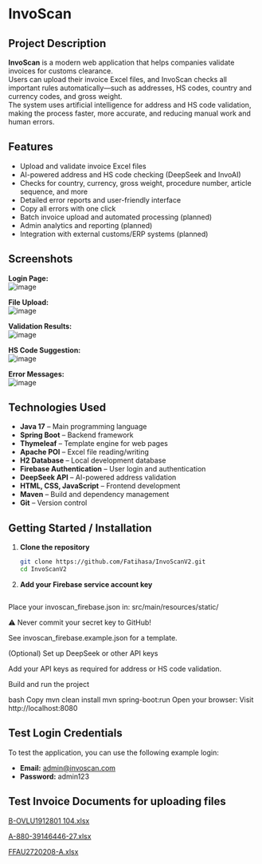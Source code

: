 # InvoScan

## Project Description

**InvoScan** is a modern web application that helps companies validate invoices for customs clearance.  
Users can upload their invoice Excel files, and InvoScan checks all important rules automatically—such as addresses, HS codes, country and currency codes, and gross weight.  
The system uses artificial intelligence for address and HS code validation, making the process faster, more accurate, and reducing manual work and human errors.

## Features

- Upload and validate invoice Excel files
- AI-powered address and HS code checking (DeepSeek and InvoAI)
- Checks for country, currency, gross weight, procedure number, article sequence, and more
- Detailed error reports and user-friendly interface
- Copy all errors with one click
- Batch invoice upload and automated processing (planned)
- Admin analytics and reporting (planned)
- Integration with external customs/ERP systems (planned)

## Screenshots

**Login Page:**  
![image](https://github.com/user-attachments/assets/3c91589e-a692-4aea-b019-03b525d74f4d)

**File Upload:**  
![image](https://github.com/user-attachments/assets/aea4c517-f205-414b-8daf-3a368f00ee3d)

**Validation Results:**  
![image](https://github.com/user-attachments/assets/5e8570e4-7017-4165-b049-7ef84c90a7d5)

**HS Code Suggestion:**  
![image](https://github.com/user-attachments/assets/1e34400a-86e8-4bfe-b30f-1bf4aa5bef40)

**Error Messages:**  
![image](https://github.com/user-attachments/assets/ae10d4fd-93bb-474e-9bff-6f0a1c954e2d)

## Technologies Used

- **Java 17** – Main programming language
- **Spring Boot** – Backend framework
- **Thymeleaf** – Template engine for web pages
- **Apache POI** – Excel file reading/writing
- **H2 Database** – Local development database
- **Firebase Authentication** – User login and authentication
- **DeepSeek API** – AI-powered address validation
- **HTML, CSS, JavaScript** – Frontend development
- **Maven** – Build and dependency management
- **Git** – Version control

## Getting Started / Installation

1. **Clone the repository**
   ```bash
   git clone https://github.com/Fatihasa/InvoScanV2.git
   cd InvoScanV2
2. **Add your Firebase service account key**
    ```bash
  Place your invoscan_firebase.json in:
  src/main/resources/static/

⚠️ Never commit your secret key to GitHub!

See invoscan_firebase.example.json for a template.

(Optional) Set up DeepSeek or other API keys

Add your API keys as required for address or HS code validation.

Build and run the project

bash
Copy
mvn clean install
mvn spring-boot:run
Open your browser:
Visit http://localhost:8080

## Test Login Credentials

To test the application, you can use the following example login:

- **Email:** admin@invoscan.com  
- **Password:** admin123

## Test Invoice Documents for uploading files

[B-OVLU1912801 104.xlsx](https://github.com/user-attachments/files/20745999/B-OVLU1912801.104.xlsx)

[A-880-39146446-27.xlsx](https://github.com/user-attachments/files/20746001/A-880-39146446-27.xlsx)

[FFAU2720208-A.xlsx](https://github.com/user-attachments/files/20746002/FFAU2720208-A.xlsx)



